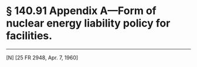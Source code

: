 # § 140.91   Appendix A—Form of nuclear energy liability policy for facilities.


---

[N] [25 FR 2948, Apr. 7, 1960]


